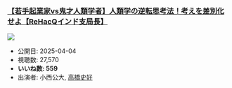 ### [【若手起業家vs鬼才人類学者】人類学の逆転思考法！考えを差別化せよ【ReHacQインド支局長】](https://www.youtube.com/watch?v=pEPuR7OV6dc)
[![](https://img.youtube.com/vi/pEPuR7OV6dc/sddefault.jpg)](https://www.youtube.com/watch?v=pEPuR7OV6dc)
-   公開日: 2025-04-04
-   視聴数: 27,570
-   **いいね数: 559**
-   出演者: 小西公大, [高橋史好](/rehacq_fan/people/高橋史好 "wikilink")

